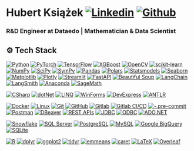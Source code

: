 # Hubert Książek [![Linkedin](https://img.shields.io/badge/-LinkedIn-blue?style=flat&logo=Linkedin&logoColor=white)](https://www.linkedin.com/in/hubertksiazek/) [![Github](https://img.shields.io/github/followers/gdahuks?label=Follow&style=social)](https://github.com/gdahuks)

### R&D Engineer at Dataedo | Mathematician & Data Scientist

## ⚙️ Tech Stack

[![Python](https://img.shields.io/badge/-Python-05122A?style=flat&logo=Python&color=353535)](https://www.python.org/)
[![PyTorch](https://img.shields.io/badge/-PyTorch-05122A?style=flat&logo=PyTorch&color=353535)](https://pytorch.org/)
[![TensorFlow](https://img.shields.io/badge/-TensorFlow-05122A?style=flat&logo=TensorFlow&color=353535)](https://www.tensorflow.org/)
[![XGBoost](https://img.shields.io/badge/-XGBoost-05122A?style=flat&logo=XGBoost&color=353535)](https://xgboost.ai/)
[![OpenCV](https://img.shields.io/badge/-OpenCV-05122A?style=flat&logo=OpenCV&color=353535)](https://opencv.org/)
[![scikit-learn](https://img.shields.io/badge/-scikit--learn-05122A?style=flat&logo=scikit--learn&color=353535)](https://scikit-learn.org/)
[![NumPy](https://img.shields.io/badge/-NumPy-05122A?style=flat&logo=NumPy&color=353535)](https://numpy.org/)
[![SciPy](https://img.shields.io/badge/-SciPy-05122A?style=flat&logo=SciPy&color=353535)](https://www.scipy.org/)
[![SymPy](https://img.shields.io/badge/-SymPy-05122A?style=flat&logo=SymPy&color=353535)](https://www.sympy.org/)
[![Pandas](https://img.shields.io/badge/-Pandas-05122A?style=flat&logo=Pandas&color=353535)](https://pandas.pydata.org/)
[![Polars](https://img.shields.io/badge/-Polars-05122A?style=flat&logo=Polars&color=353535)](https://pola.rs/)
[![Statsmodels](https://img.shields.io/badge/-Statsmodels-05122A?style=flat&logo=Statsmodels&color=353535)](https://www.statsmodels.org/)
[![Seaborn](https://img.shields.io/badge/-Seaborn-05122A?style=flat&logo=Seaborn&color=353535)](https://seaborn.pydata.org/)
[![Matplotlib](https://img.shields.io/badge/-Matplotlib-05122A?style=flat&logo=Matplotlib&color=353535)](https://matplotlib.org/)
[![Plotly](https://img.shields.io/badge/-Plotly-05122A?style=flat&logo=Plotly&color=353535)](https://plotly.com/)
[![Streamlit](https://img.shields.io/badge/-Streamlit-05122A?style=flat&logo=Streamlit&color=353535)](https://www.streamlit.io/)
[![FastAPI](https://img.shields.io/badge/-FastAPI-05122A?style=flat&logo=FastAPI&color=353535)](https://fastapi.tiangolo.com/)
[![Beautiful Soup](https://img.shields.io/badge/-Beautiful%20Soup-05122A?style=flat&logo=Beautiful-Soup&color=353535)](https://www.crummy.com/software/BeautifulSoup/)
[![LangChain](https://img.shields.io/badge/-LangChain-05122A?style=flat&logo=LangChain&color=353535)](https://www.langchain.com/)
[![LangSmith](https://img.shields.io/badge/-LangSmith-05122A?style=flat&logo=LangSmith&color=353535)](https://www.langchain.com/langsmith)
[![Anaconda](https://img.shields.io/badge/-Anaconda-05122A?style=flat&logo=Anaconda&color=353535)](https://www.anaconda.com/)
[![SageMath](https://img.shields.io/badge/-SageMath-05122A?style=flat&logo=SageMath&color=353535)](https://www.sagemath.org/)

[![CSharp](https://img.shields.io/badge/-CSharp-05122A?style=flat&logo=CSharp&color=353535)](https://docs.microsoft.com/en-us/dotnet/csharp/)
[![dotNet](https://img.shields.io/badge/-dotNet-05122A?style=flat&logo=dotNet&color=353535)](https://dotnet.microsoft.com/)
[![LINQ](https://img.shields.io/badge/-LINQ-05122A?style=flat&logo=LINQ&color=353535)](https://docs.microsoft.com/en-us/dotnet/csharp/programming-guide/concepts/linq/)
[![WinForms](https://img.shields.io/badge/-WinForms-05122A?style=flat&logo=WinForms&color=353535)](https://docs.microsoft.com/en-us/dotnet/desktop/winforms/)
[![DevExpress](https://img.shields.io/badge/-DevExpress-05122A?style=flat&logo=DevExpress&color=353535)](https://www.devexpress.com/)
[![ANTLR](https://img.shields.io/badge/-ANTLR-05122A?style=flat&logo=ANTLRp&color=353535)](https://www.antlr.org/)

[![Docker](https://img.shields.io/badge/-Docker-05122A?style=flat&logo=Docker&color=353535)](https://www.docker.com/)
[![Linux](https://img.shields.io/badge/-Linux-05122A?style=flat&logo=Linux&color=353535)](https://www.linux.org/)
[![Git](https://img.shields.io/badge/-Git-05122A?style=flat&logo=Git&color=353535)](https://git-scm.com/)
[![GitHub](https://img.shields.io/badge/-GitHub-05122A?style=flat&logo=GitHub&color=353535)](https://github.com/)
[![Gitlab](https://img.shields.io/badge/-Gitlab-05122A?style=flat&logo=Gitlab&color=353535)](https://about.gitlab.com/)
[![Gitlab CI/CD](https://img.shields.io/badge/-Gitlab%20CI/CD-05122A?style=flat&logo=Gitlab-CI/CD&color=353535)](https://docs.gitlab.com/ee/ci/)
[![-.pre-commit](https://img.shields.io/badge/-.pre--commit-05122A?style=flat&logo=.pre--commit&color=353535)](https://pre-commit.com/)
[![Postman](https://img.shields.io/badge/-Postman-05122A?style=flat&logo=Postman&color=353535)](https://www.postman.com/)
[![DBeaver](https://img.shields.io/badge/-DBeaver-05122A?style=flat&logo=DBeaver&color=353535)](https://dbeaver.io/)
[![REST APIs](https://img.shields.io/badge/-REST%20APIs-05122A?style=flat&logo=REST-APIs&color=353535)](https://restfulapi.net/)
[![JDBC](https://img.shields.io/badge/-JDBC-05122A?style=flat&logo=JDBC&color=353535)](https://docs.oracle.com/javase/8/docs/technotes/guides/jdbc/)
[![ODBC](https://img.shields.io/badge/-ODBC-05122A?style=flat&logo=ODBC&color=353535)](https://learn.microsoft.com/en-us/cpp/data/odbc/odbc-basics?view=msvc-170)
[![ADO.NET](https://img.shields.io/badge/-ADO.NET-05122A?style=flat&logo=ADO.NET&color=353535)](https://docs.microsoft.com/en-us/dotnet/framework/data/adonet/)

[![Snowflake](https://img.shields.io/badge/-Snowflake-05122A?style=flat&logo=Snowflake&color=353535)](https://www.snowflake.com/)
[![SQL Server](https://img.shields.io/badge/-SQL%20Server-05122A?style=flat&logo=SQL-Server&color=353535)](https://www.microsoft.com/en-us/sql-server)
[![PostgreSQL](https://img.shields.io/badge/-PostgreSQL-05122A?style=flat&logo=PostgreSQL&color=353535)](https://www.postgresql.org/)
[![MySQL](https://img.shields.io/badge/-MySQL-05122A?style=flat&logo=MySQL&color=353535)](https://www.mysql.com/)
[![Google BigQuery](https://img.shields.io/badge/-Google%20BigQuery-05122A?style=flat&logo=Google-BigQuery&color=353535)](https://cloud.google.com/bigquery)
[![SQLite](https://img.shields.io/badge/-SQLite-05122A?style=flat&logo=SQLite&color=353535)](https://www.sqlite.org/)

[![R](https://img.shields.io/badge/-R-05122A?style=flat&logo=R&color=353535)](https://www.r-project.org/)
[![dplyr](https://img.shields.io/badge/-dplyr-05122A?style=flat&logo=dplyr&color=353535)](https://dplyr.tidyverse.org/)
[![ggplot2](https://img.shields.io/badge/-ggplot2-05122A?style=flat&logo=ggplot2&color=353535)](https://ggplot2.tidyverse.org/)
[![tidyr](https://img.shields.io/badge/-tidyr-05122A?style=flat&logo=tidyr&color=353535)](https://tidyr.tidyverse.org/)
[![emmeans](https://img.shields.io/badge/-emmeans-05122A?style=flat&logo=emmeans&color=353535)](https://cran.r-project.org/web/packages/emmeans/index.html)
[![caret](https://img.shields.io/badge/-caret-05122A?style=flat&logo=caret&color=353535)](https://topepo.github.io/caret/)
[![LaTeX](https://img.shields.io/badge/-LaTeX-05122A?style=flat&logo=LaTeX&color=353535)](https://www.latex-project.org/)
[![Overleaf](https://img.shields.io/badge/-Overleaf-05122A?style=flat&logo=Overleaf&color=353535)](https://www.overleaf.com/)
